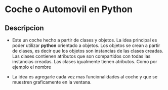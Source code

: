 # Coche o Automovil en **Python**

## Descripcion

- Este un coche hecho a partir de clases y objetos. La idea principal es poder utilizar **python** orientado a objetos. Los objetos se crean a partir de clases, es decir que los objetos son instancias de las clases creadas.
  Las clases contienen atributos que son compartidos con todas las instancias creadas. Las clases igualmente tienen atributos. Como por ejemplo el nombre

- La idea es agregarle cada vez mas funcionalidades al coche y que se muestren graficamente en la ventana.
